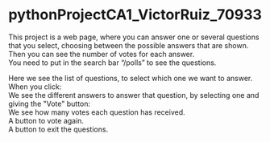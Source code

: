 # pythonProjectCA1_VictorRuiz_70933

This project is a web page, where you can answer one or several questions that you select, choosing between the possible answers that are shown. Then you can see the number of votes for each answer.  
You need to put in the search bar “/polls” to see the questions.
    
Here we see the list of questions, to select which one we want to answer. When you click:  
We see the different answers to answer that question, by selecting one and giving the "Vote" button:  	
We see how many votes each question has received.  
A button to vote again.  
A button to exit the questions.  
